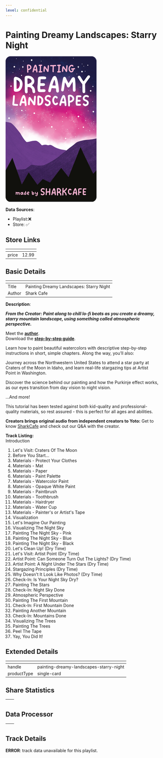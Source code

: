 ```yaml
---
level: confidential
---
```

# Painting Dreamy Landscapes: Starry Night

![card_[9KfwO].png](../../img/cards/card_[9KfwO].png)

**Data Sources**: 

- Playlist:❌
- Store: ✅


## Store Links

| <!-- --> | <!-- --> |
| - | - |
| price | 12.99 |


## Basic Details

| <!-- --> | <!-- --> |
| - | - |
| Title | Painting Dreamy Landscapes: Starry Night |
| Author | Shark Cafe |

**Description**:

_**From the Creator: Paint along to chill lo-fi beats as you create a dreamy, starry mountain landscape, using something called atmospheric perspective.**_

Meet the **[author](https://yotoplay.com/creators/sharkcafe "SharkCafe profile page")**.  
Download the **[step-by-step guide](https://yoto.space/educators/post/painting-dreamy-landscapes-3OVtjjLRv5YuKWN "Painting Dreamy Landscapes - step by step guide")**.

Learn how to paint beautiful watercolors with descriptive step-by-step instructions in short, simple chapters. Along the way, you’ll also:

Journey across the Northwestern United States to attend a star party at Craters of the Moon in Idaho, and learn real-life stargazing tips at Artist Point in Washington.

Discover the science behind our painting and how the Purkinje effect works, as our eyes transition from day vision to night vision.

...And more!

This tutorial has been tested against both kid-quality and professional-quality materials, so rest assured - this is perfect for all ages and abilities.

**Creators brings original audio from independent creators to Yoto:** Get to know [SharkCafe](https://yotoplay.com/creators/sharkcafe "SharkCafe profile page") and check out our Q&A with the creator.

**Track Listing:**  
Introduction  
1. Let's Visit: Craters Of The Moon  
2. Before You Start…  
3. Materials - Protect Your Clothes  
4. Materials - Mat  
5. Materials - Paper  
6. Materials - Paint Palette  
7. Materials - Watercolor Paint  
8. Materials - Opaque White Paint  
9. Materials - Paintbrush  
10. Materials - Toothbrush  
11. Materials - Hairdryer  
12. Materials - Water Cup  
13. Materials - Painter's or Artist's Tape  
14. Visualization  
15. Let's Imagine Our Painting  
16. Visualizing The Night Sky  
17. Painting The Night Sky - Pink  
18. Painting The Night Sky - Blue  
19. Painting The Night Sky - Black  
20. Let's Clean Up! (Dry Time)  
21. Let's Visit: Artist Point (Dry Time)  
22. Artist Point: Can Someone Turn Out The Lights? (Dry Time)  
23. Artist Point: A Night Under The Stars (Dry Time)  
24. Stargazing Principles (Dry Time)  
25. Why Doesn't It Look Like Photos? (Dry Time)  
26. Check-In: Is Your Night Sky Dry?  
27. Painting The Stars  
28. Check-In: Night Sky Done  
29. Atmospheric Perspective  
30. Painting The First Mountain  
31. Check-In: First Mountain Done  
32. Painting Another Mountain  
33. Check-In: Mountains Done  
34. Visualizing The Trees  
35. Painting The Trees  
36. Peel The Tape  
37. Yay, You Did It!


## Extended Details

| <!-- --> | <!-- --> |
| - | - |
| handle | painting-dreamy-landscapes-starry-night |
| productType | single-card |


## Share Statistics

| <!-- --> | <!-- --> |
| - | - |


## Data Processor

| <!-- --> | <!-- --> |
| - | - |


## Track Details

**ERROR**: track data unavailable for this playlist.
